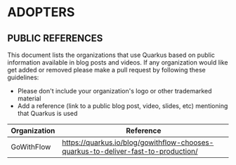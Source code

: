 ADOPTERS
========

PUBLIC REFERENCES
-----------------

This document lists the organizations that use Quarkus based on public information available in blog posts and videos. 
If any organization would like get added or removed please make a pull request by following these guidelines:

* Please don't include your organization's logo or other trademarked material
* Add a reference (link to a public blog post, video, slides, etc) mentioning that Quarkus is used

| Organization |  Reference |
|--------------|------------|
|GoWithFlow    | https://quarkus.io/blog/gowithflow-chooses-quarkus-to-deliver-fast-to-production/ |
